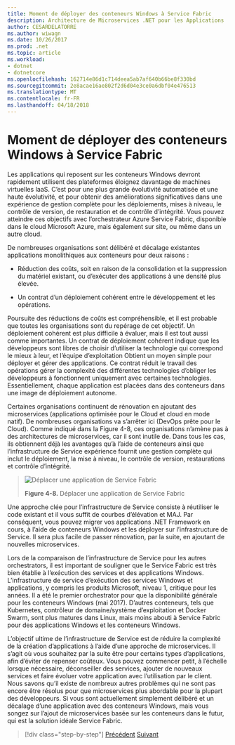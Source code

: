 ```yaml
---
title: Moment de déployer des conteneurs Windows à Service Fabric
description: Architecture de Microservices .NET pour les Applications .NET en conteneur | Moment de déployer des conteneurs Windows à Service Fabric
author: CESARDELATORRE
ms.author: wiwagn
ms.date: 10/26/2017
ms.prod: .net
ms.topic: article
ms.workload:
- dotnet
- dotnetcore
ms.openlocfilehash: 162714e86d1c714deea5ab7af640b66be8f330bd
ms.sourcegitcommit: 2e8acae16ae802f2d6d04e3ce0a6dbf04e476513
ms.translationtype: MT
ms.contentlocale: fr-FR
ms.lasthandoff: 04/18/2018
---
```

# <a name="when-to-deploy-windows-containers-to-service-fabric"></a>Moment de déployer des conteneurs Windows à Service Fabric

Les applications qui reposent sur les conteneurs Windows devront rapidement utilisent des plateformes éloignez davantage de machines virtuelles IaaS. C’est pour une plus grande évolutivité automatisée et une haute évolutivité, et pour obtenir des améliorations significatives dans une expérience de gestion complète pour les déploiements, mises à niveau, le contrôle de version, de restauration et de contrôle d’intégrité. Vous pouvez atteindre ces objectifs avec l’orchestrateur Azure Service Fabric, disponible dans le cloud Microsoft Azure, mais également sur site, ou même dans un autre cloud.

De nombreuses organisations sont délibéré et décalage existantes applications monolithiques aux conteneurs pour deux raisons :

-   Réduction des coûts, soit en raison de la consolidation et la suppression du matériel existant, ou d’exécuter des applications à une densité plus élevée.

-   Un contrat d’un déploiement cohérent entre le développement et les opérations.

Poursuite des réductions de coûts est compréhensible, et il est probable que toutes les organisations sont du repérage de cet objectif. Un déploiement cohérent est plus difficile à évaluer, mais il est tout aussi comme importantes. Un contrat de déploiement cohérent indique que les développeurs sont libres de choisir d’utiliser la technologie qui correspond le mieux à leur, et l’équipe d’exploitation Obtient un moyen simple pour déployer et gérer des applications. Ce contrat réduit le travail des opérations gérer la complexité des différentes technologies d’obliger les développeurs à fonctionnent uniquement avec certaines technologies. Essentiellement, chaque application est placées dans des conteneurs dans une image de déploiement autonome.

Certaines organisations continuent de rénovation en ajoutant des microservices (applications optimisée pour le Cloud et cloud en mode natif). De nombreuses organisations va s’arrêter ici (DevOps prête pour le Cloud). Comme indiqué dans la Figure 4-8, ces organisations n’amène pas à des architectures de microservices, car il sont inutile de. Dans tous les cas, ils obtiennent déjà les avantages qu’à l’aide de conteneurs ainsi que l’infrastructure de Service expérience fournit une gestion complète qui inclut le déploiement, la mise à niveau, le contrôle de version, restaurations et contrôle d’intégrité.

> ![Déplacer une application de Service Fabric](./media/image8.png)
>
> **Figure 4-8.** Déplacer une application de Service Fabric

Une approche clée pour l’infrastructure de Service consiste à réutiliser le code existant et il vous suffit de courbes d’élévation et MAJ. Par conséquent, vous pouvez migrer vos applications .NET Framework en cours, à l’aide de conteneurs Windows et les déployer sur l’infrastructure de Service. Il sera plus facile de passer rénovation, par la suite, en ajoutant de nouvelles microservices.

Lors de la comparaison de l’infrastructure de Service pour les autres orchestrators, il est important de souligner que le Service Fabric est très bien établie à l’exécution des services et des applications Windows. L’infrastructure de service d’exécution des services Windows et applications, y compris les produits Microsoft, niveau 1, critique pour les années. Il a été le premier orchestrator pour que la disponibilité générale pour les conteneurs Windows (mai 2017). D’autres conteneurs, tels que Kubernetes, contrôleur de domaine/système d’exploitation et Docker Swarm, sont plus matures dans Linux, mais moins abouti à Service Fabric pour des applications Windows et les conteneurs Windows.

L’objectif ultime de l’infrastructure de Service est de réduire la complexité de la création d’applications à l’aide d’une approche de microservices. Il s’agit où vous souhaitez par la suite être pour certains types d’applications, afin d’éviter de repenser coûteux. Vous pouvez commencer petit, à l’échelle lorsque nécessaire, déconseiller des services, ajouter de nouveaux services et faire évoluer votre application avec l’utilisation par le client. Nous savons qu’il existe de nombreux autres problèmes qui ne sont pas encore être résolus pour que microservices plus abordable pour la plupart des développeurs. Si vous sont actuellement simplement délibéré et un décalage d’une application avec des conteneurs Windows, mais vous songez sur l’ajout de microservices basée sur les conteneurs dans le futur, qui est la solution idéale Service Fabric.

>[!div class="step-by-step"]
[Précédent](when-to-deploy-windows-containers-to-azure-vms-iaas-cloud.md)
[Suivant](when-to-deploy-windows-containers-to-azure-container-service-kubernetes.md)
